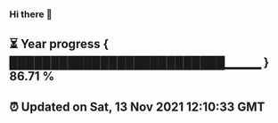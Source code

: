 ### Hi there 👋
⏳ Year progress { ██████████████████████████▁▁▁▁ } 86.71 %
---
⏰ Updated on Sat, 13 Nov 2021 12:10:33 GMT
---
